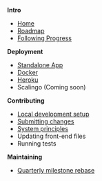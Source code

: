 **Intro**
* [Home](/OpenTechFund/opentech.fund/wiki)
* [Roadmap](/OpenTechFund/opentech.fund/wiki/Roadmap)
* [Following Progress](/OpenTechFund/opentech.fund/wiki/Following-progress)

**Deployment**

* [Standalone App](/OpenTechFund/opentech.fund/wiki/Deployment:-Standalone-App)
* [Docker](/OpenTechFund/opentech.fund/wiki/Deployment:-Docker)
* [Heroku](/OpenTechFund/opentech.fund/wiki/Deployment:-Heroku)
* Scalingo (Coming soon)

**Contributing**

* [Local development setup](/OpenTechFund/opentech.fund/wiki/Local-development-environment)
* [Submitting changes](/OpenTechFund/hypha/wiki/Submitting-changes)
* [System principles](/OpenTechFund/hypha/wiki/System-principles)
* Updating front-end files
* Running tests

**Maintaining**

* [Quarterly milestone rebase](https://github.com/OpenTechFund/opentech.fund/wiki/Quarterly-milestone-rebase) 

